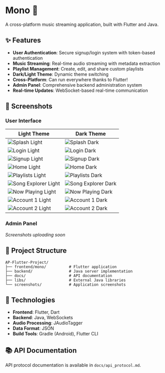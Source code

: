 # Mono 🎵
A cross-platform music streaming application, built with Flutter and Java.

## ✨ Features

- **User Authentication**: Secure signup/login system with token-based authentication
- **Music Streaming**: Real-time audio streaming with metadata extraction
- **Playlist Management**: Create, edit, and share custom playlists
- **Dark/Light Theme**: Dynamic theme switching
- **Cross-Platform**: Can run everywhere thanks to Flutter!
- **Admin Panel**: Comprehensive backend administration system
- **Real-time Updates**: WebSocket-based real-time communication

## 📱 Screenshots

### User Interface
| Light Theme | Dark Theme |
|-------------|------------|
| ![Splash Light](screenshots/Frontend/Splash-Light.png) | ![Splash Dark](screenshots/Frontend/Splash-Dark.png) |
| ![Login Light](screenshots/Frontend/Login-Light.png) | ![Login Dark](screenshots/Frontend/Login-Dark.png) |
| ![Signup Light](screenshots/Frontend/Signup-Light.png) | ![Signup Dark](screenshots/Frontend/Signup-Dark.png) |
| ![Home Light](screenshots/Frontend/Home-Light.png) | ![Home Dark](screenshots/Frontend/Home-Dark.png) |
| ![Playlists Light](screenshots/Frontend/Playlists-Light.png) | ![Playlists Dark](screenshots/Frontend/Playlists-Dark.png) |
| ![Song Explorer Light](screenshots/Frontend/SongExplorer-Light.png) | ![Song Explorer Dark](screenshots/Frontend/SongExplorer-Dark.png) |
| ![Now Playing Light](screenshots/Frontend/NowPlaying-Light.png) | ![Now Playing Dark](screenshots/Frontend/NowPlaying-Dark.png) |
| ![Account 1 Light](screenshots/Frontend/Account-up-Light.png) | ![Account 1 Dark](screenshots/Frontend/Account-up-Dark.png) |
| ![Account 2 Light](screenshots/Frontend/Account-down-Light.png) | ![Account 2 Dark](screenshots/Frontend/Account-down-Dark.png) |

### Admin Panel
*Screenshots uploading soon*

## 📁 Project Structure

```
AP-Flutter-Project/
├── frontend/mono/          # Flutter application
├── backend/                # Java server implementation
├── docs/                   # API documentation
├── libs/                   # External Java libraries
└── screenshots/            # Application screenshots
```

## 🔧 Technologies

- **Frontend**: Flutter, Dart
- **Backend**: Java, WebSockets
- **Audio Processing**: JAudioTagger
- **Data Format**: JSON
- **Build Tools**: Gradle (Android), Flutter CLI

## 📚 API Documentation

API protocol documentation is available in `docs/api_protocol.md`.

